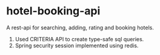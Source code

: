 # hotel-booking-api
A rest-api for searching, adding, rating and booking hotels.

1. Used CRITERIA API to create type-safe sql queries.
2. Spring security session implemented using redis.
